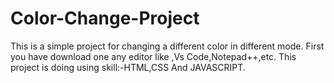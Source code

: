 # Color-Change-Project
This is a simple project for changing a different color in different mode.
First you have download one any editor like ,Vs Code,Notepad++,etc.
This project is doing using skill:-HTML,CSS And JAVASCRIPT. 
